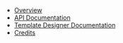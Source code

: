* [Overview](/Home)
* [API Documentation](/API)
* [Template Designer Documentation](/templates)
* [Credits](/credits)